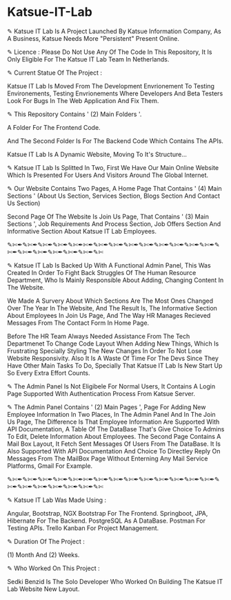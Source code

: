 # Katsue-IT-Lab
✎ Katsue IT Lab Is A Project Launched By Katsue Information Company, As A Business, Katsue Needs More "Persistent" Present Online.

✎ Licence :
Please Do Not Use Any Of The Code In This Repository, It Is Only Eligible For The Katsue IT Lab Team In Netherlands.

✎ Current Statue Of The Project :

Katsue IT Lab Is Moved From The Development Envrionement To Testing Environements, Testing Envrionements Where Developers And Beta Testers Look For Bugs In The Web Application And Fix Them.

✎ This Repository Contains ' (2) Main Folders '. 

A Folder For The Frontend Code.

And The Second Folder Is For The Backend Code Which Contains The APIs.

Katsue IT Lab Is A Dynamic Website, Moving To It's Structure...

✎ Katsue IT Lab Is Splitted In Two, First We Have Our Main Online Website Which Is Presented For Users And Visitors  Around The Global Internet.

✎ Our Website Contains Two Pages, A Home Page That Contains ' (4) Main Sections ' (About Us Section, Services Section, Blogs Section And Contact Us Section)

Second Page Of The Website Is Join Us Page, That Contains ' (3) Main Sections ', Job Requirements And Process Section, Job Offers Section And Informative Section About Katsue IT Lab Employees.

✎✄✒✎✄✒✎✄✒✎✄✒✎✄✒✄✒✎✄✒✎✄✒✎✄✒✎✄✒✎✄✒✎✄✒✎✄✒✎✄✒✎✄✒✎✄✒✎✄✒✎✄✒✎✄✒✎✄✒✎✄

✎ Katsue IT Lab Is Backed Up With A Functional Admin Panel, This Was Created In Order To Fight Back Struggles Of The Human Resource Department, Who Is Mainly Responsible About Adding, Changing Content In The Website.

We Made A Survery About Which Sections Are The Most Ones Changed Over The Year In The Website, And The Result Is, The Informative Section About Employees In Join Us Page, And The Way HR Manages Recieved Messages From The Contact Form In Home Page.

Before The HR Team Always Needed Assistance From The Tech Departmenet To Change Code Layout When Adding New Things, Which Is Frustrating Specially Styling The New Changes In Order To Not Lose Website Responsivity. Also It Is A Waste Of Time For The Devs Since They Have Other Main Tasks To Do, Specially That Katsue IT Lab Is New Start Up So Every Extra Effort Counts.

✎ The Admin Panel Is Not Eligibele For Normal Users, It Contains A Login Page Supported With Authentication Process From Katsue Server.

✎ The Admin Panel Contains ' (2) Main Pages ', Page For Adding New Employee Information In Two Places, In The Admin Panel And In The Join Us Page, The Difference Is That Employee Information Are Supported With API Documentation, A Table Of The DataBase That's Give Choice To Admins To Edit, Delete Information About Employees.
The Second Page Contains A Mail Box Layout, It Fetch Sent Messages Of Users From The DataBase. It Is Also Supported With API Documentation And Choice To Directley Reply On Messages From The MailBox Page Without Enterning Any Mail Service Platforms, Gmail For Example.

✎✄✒✎✄✒✎✄✒✎✄✒✎✄✒✄✒✎✄✒✎✄✒✎✄✒✎✄✒✎✄✒✎✄✒✎✄✒✎✄✒✎✄✒✎✄✒✎✄✒✎✄✒✎✄✒✎✄✒✎✄

✎ Katsue IT Lab Was Made Using :

Angular, Bootstrap, NGX Bootstrap For The Frontend.
Springboot, JPA, Hibernate For The Backend.
PostgreSQL As A DataBase.
Postman For Testing APIs.
Trello Kanban For Project Management.

✎ Duration Of The Project : 

(1) Month And (2) Weeks.

✎ Who Worked On This Project :

Sedki Benzid Is The Solo Developer Who Worked On Building The Katsue IT Lab Website New Layout.
